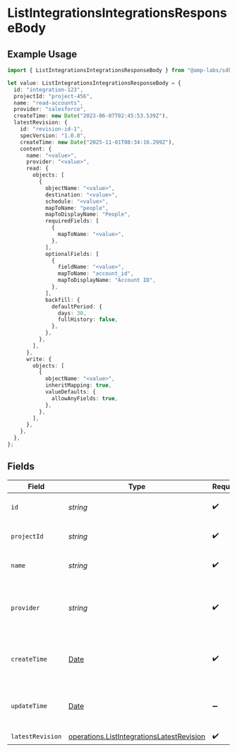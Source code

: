 # ListIntegrationsIntegrationsResponseBody

## Example Usage

```typescript
import { ListIntegrationsIntegrationsResponseBody } from "@amp-labs/sdk-node/models/operations";

let value: ListIntegrationsIntegrationsResponseBody = {
  id: "integration-123",
  projectId: "project-456",
  name: "read-accounts",
  provider: "salesforce",
  createTime: new Date("2023-06-07T02:45:53.539Z"),
  latestRevision: {
    id: "revision-id-1",
    specVersion: "1.0.0",
    createTime: new Date("2025-11-01T08:34:16.299Z"),
    content: {
      name: "<value>",
      provider: "<value>",
      read: {
        objects: [
          {
            objectName: "<value>",
            destination: "<value>",
            schedule: "<value>",
            mapToName: "people",
            mapToDisplayName: "People",
            requiredFields: [
              {
                mapToName: "<value>",
              },
            ],
            optionalFields: [
              {
                fieldName: "<value>",
                mapToName: "account_id",
                mapToDisplayName: "Account ID",
              },
            ],
            backfill: {
              defaultPeriod: {
                days: 30,
                fullHistory: false,
              },
            },
          },
        ],
      },
      write: {
        objects: [
          {
            objectName: "<value>",
            inheritMapping: true,
            valueDefaults: {
              allowAnyFields: true,
            },
          },
        ],
      },
    },
  },
};
```

## Fields

| Field                                                                                                  | Type                                                                                                   | Required                                                                                               | Description                                                                                            | Example                                                                                                |
| ------------------------------------------------------------------------------------------------------ | ------------------------------------------------------------------------------------------------------ | ------------------------------------------------------------------------------------------------------ | ------------------------------------------------------------------------------------------------------ | ------------------------------------------------------------------------------------------------------ |
| `id`                                                                                                   | *string*                                                                                               | :heavy_check_mark:                                                                                     | The integration ID.                                                                                    | integration-123                                                                                        |
| `projectId`                                                                                            | *string*                                                                                               | :heavy_check_mark:                                                                                     | The Ampersand project ID.                                                                              | project-456                                                                                            |
| `name`                                                                                                 | *string*                                                                                               | :heavy_check_mark:                                                                                     | The integration name.                                                                                  | read-accounts                                                                                          |
| `provider`                                                                                             | *string*                                                                                               | :heavy_check_mark:                                                                                     | The SaaS provider that this integration connects to.                                                   | salesforce                                                                                             |
| `createTime`                                                                                           | [Date](https://developer.mozilla.org/en-US/docs/Web/JavaScript/Reference/Global_Objects/Date)          | :heavy_check_mark:                                                                                     | The time the integration was created.                                                                  |                                                                                                        |
| `updateTime`                                                                                           | [Date](https://developer.mozilla.org/en-US/docs/Web/JavaScript/Reference/Global_Objects/Date)          | :heavy_minus_sign:                                                                                     | The time the integration was last updated.                                                             |                                                                                                        |
| `latestRevision`                                                                                       | [operations.ListIntegrationsLatestRevision](../../models/operations/listintegrationslatestrevision.md) | :heavy_check_mark:                                                                                     | N/A                                                                                                    |                                                                                                        |